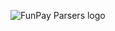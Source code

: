 ![FunPay Parsers logo](https://repository-images.githubusercontent.com/987755633/dc43078b-d948-4a54-8beb-e76cd864b9d7)